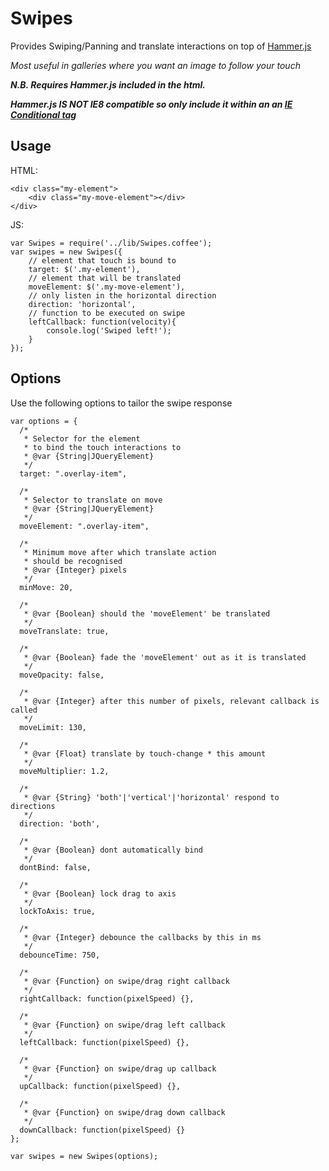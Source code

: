# Swipes

Provides Swiping/Panning and translate interactions
on top of [Hammer.js](http://hammerjs.github.io/)

*Most useful in galleries where you want an image to
follow your touch*

***N.B. Requires Hammer.js included in the html.***

***Hammer.js IS NOT IE8 compatible so only include it within an an [IE Conditional tag](http://www.quirksmode.org/css/condcom.html)***

## Usage

HTML:

    <div class="my-element">
        <div class="my-move-element"></div>
    </div>

JS:

    var Swipes = require('../lib/Swipes.coffee');
    var swipes = new Swipes({
        // element that touch is bound to
        target: $('.my-element'),
        // element that will be translated
        moveElement: $('.my-move-element'),
        // only listen in the horizontal direction
        direction: 'horizontal',
        // function to be executed on swipe
        leftCallback: function(velocity){
            console.log('Swiped left!');
        }
    });

## Options


Use the following options to tailor the swipe
response

    var options = {
      /*
       * Selector for the element
       * to bind the touch interactions to
       * @var {String|JQueryElement}
       */
      target: ".overlay-item",

      /*
       * Selector to translate on move
       * @var {String|JQueryElement}
       */
      moveElement: ".overlay-item",

      /*
       * Minimum move after which translate action
       * should be recognised
       * @var {Integer} pixels
       */
      minMove: 20,

      /*
       * @var {Boolean} should the 'moveElement' be translated
       */
      moveTranslate: true,

      /*
       * @var {Boolean} fade the 'moveElement' out as it is translated
       */
      moveOpacity: false,

      /*
       * @var {Integer} after this number of pixels, relevant callback is called
       */
      moveLimit: 130,

      /*
       * @var {Float} translate by touch-change * this amount
       */
      moveMultiplier: 1.2,

      /*
       * @var {String} 'both'|'vertical'|'horizontal' respond to directions
       */
      direction: 'both',

      /*
       * @var {Boolean} dont automatically bind
       */
      dontBind: false,

      /*
       * @var {Boolean} lock drag to axis
       */
      lockToAxis: true,

      /*
       * @var {Integer} debounce the callbacks by this in ms
       */
      debounceTime: 750,

      /*
       * @var {Function} on swipe/drag right callback
       */
      rightCallback: function(pixelSpeed) {},

      /*
       * @var {Function} on swipe/drag left callback
       */
      leftCallback: function(pixelSpeed) {},

      /*
       * @var {Function} on swipe/drag up callback
       */
      upCallback: function(pixelSpeed) {},

      /*
       * @var {Function} on swipe/drag down callback
       */
      downCallback: function(pixelSpeed) {}
    };

    var swipes = new Swipes(options);




